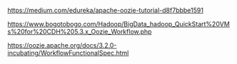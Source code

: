https://medium.com/edureka/apache-oozie-tutorial-d8f7bbbe1591

https://www.bogotobogo.com/Hadoop/BigData_hadoop_QuickStart%20VMs%20for%20CDH%205.3.x_Oozie_Workflow.php

https://oozie.apache.org/docs/3.2.0-incubating/WorkflowFunctionalSpec.html